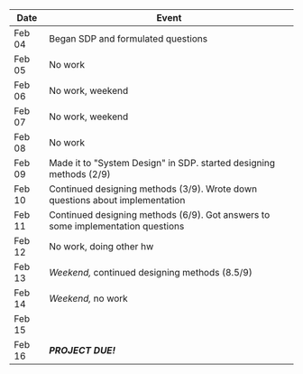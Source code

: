 | Date   | Event
---------|----------------------
| Feb 04 | Began SDP and formulated questions 
| Feb 05 | No work
| Feb 06 | No work, weekend 
| Feb 07 | No work, weekend
| Feb 08 | No work
| Feb 09 | Made it to "System Design" in SDP. started designing methods (2/9)
| Feb 10 | Continued designing methods (3/9). Wrote down questions about implementation
| Feb 11 | Continued designing methods (6/9). Got answers to some implementation questions
| Feb 12 | No work, doing other hw
| Feb 13 | *Weekend,* continued designing methods (8.5/9)
| Feb 14 | *Weekend,* no work
| Feb 15 | 
| Feb 16 | ***PROJECT DUE!***